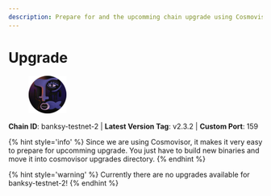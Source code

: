 ```yaml
---
description: Prepare for and the upcomming chain upgrade using Cosmovisor.
---
```


# Upgrade

<figure><img src="https://raw.githubusercontent.com/kj89/cosmos-images/main/logos/composable.png" alt=""><figcaption></figcaption></figure>

**Chain ID**: banksy-testnet-2 | **Latest Version Tag**: v2.3.2 | **Custom Port**: 159

{% hint style='info' %}
Since we are using Cosmovisor, it makes it very easy to prepare for upcomming upgrade.
You just have to build new binaries and move it into cosmovisor upgrades directory.
{% endhint %}

{% hint style='warning' %}
Currently there are no upgrades available for banksy-testnet-2!
{% endhint %}

